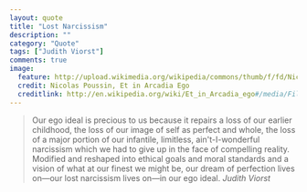 ```yaml
---
layout: quote
title: "Lost Narcissism"
description: ""
category: "Quote"
tags: ["Judith Viorst"]
comments: true
image:
  feature: http://upload.wikimedia.org/wikipedia/commons/thumb/f/fd/Nicolas_Poussin_052.jpg/640px-Nicolas_Poussin_052.jpg
  credit: Nicolas Poussin, Et in Arcadia Ego
  creditlink: http://en.wikipedia.org/wiki/Et_in_Arcadia_ego#/media/File:Nicolas_Poussin_052.jpg
---
```

>Our ego ideal is precious to us because it repairs a loss of our earlier childhood, the loss of our image of self as perfect and whole, the loss of a major portion of our infantile, limitless, ain't-I-wonderful narcissism which we had to give up in the face of compelling reality. Modified and reshaped into ethical goals and moral standards and a vision of what at our finest we might be, our dream of perfection lives on—our lost narcissism lives on—in our ego ideal.
<cite>Judith Viorst</cite>
